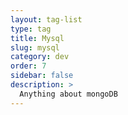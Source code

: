 ```yaml
---
layout: tag-list
type: tag
title: Mysql
slug: mysql
category: dev
order: 7
sidebar: false
description: >
  Anything about mongoDB
---
```

